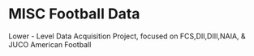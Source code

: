 # MISC Football Data
Lower - Level Data Acquisition Project, focused on FCS,DII,DIII,NAIA, & JUCO American Football
